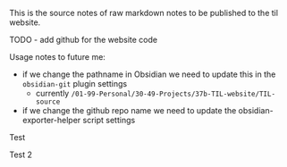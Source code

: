 This is the source notes of raw markdown notes to be published to the til website.

TODO - add github for the website code

Usage notes to future me:
- if we change the pathname in Obsidian we need to update this in the `obsidian-git` plugin settings
	- currently `/01-99-Personal/30-49-Projects/37b-TIL-website/TIL-source`
 - if we change the github repo name we need to update the obsidian-exporter-helper script settings

Test

Test 2
